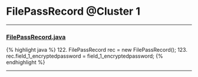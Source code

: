 # FilePassRecord @Cluster 1

***

### [FilePassRecord.java](https://searchcode.com/codesearch/view/15642486/)
{% highlight java %}
122. FilePassRecord rec = new FilePassRecord();
123. rec.field_1_encryptedpassword = field_1_encryptedpassword;
{% endhighlight %}

***

